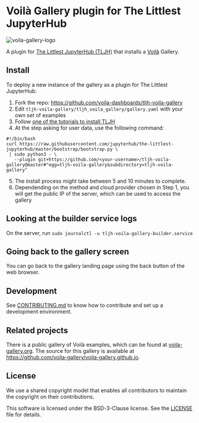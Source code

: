 # Voilà Gallery plugin for The Littlest JupyterHub

![voila-gallery-logo](./voila-gallery.svg)

A plugin for [The Littlest JupyterHub (TLJH)](https://tljh.jupyter.org) that installs a [Voilà](https://voila-dashboards/voila) Gallery.

## Install

To deploy a new instance of the gallery as a plugin for The Littlest JupyterHub:

1. Fork the repo: https://github.com/voila-dashboards/tljh-voila-gallery
2. Edit `tljh-voila-gallery/tljh_voila_gallery/gallery.yaml` with your own set of examples
3. Follow [one of the tutorials to install TLJH](https://tljh.jupyter.org/en/latest/#installation)
4. At the step asking for user data, use the following command:

```
#!/bin/bash
curl https://raw.githubusercontent.com/jupyterhub/the-littlest-jupyterhub/master/bootstrap/bootstrap.py \
 | sudo python3 - \
   --plugin git+https://github.com/<your-username>/tljh-voila-gallery@master#"egg=tljh-voila-gallery&subdirectory=tljh-voila-gallery"
```
5. The install process might take between 5 and 10 minutes to complete.
6. Dependending on the method and cloud provider chosen in Step 1, you will get the public IP of the server, which can be used to access the gallery

## Looking at the builder service logs

On the server, run `sudo journalctl -u tljh-voila-gallery-builder.service`

## Going back to the gallery screen

You can go back to the gallery landing page using the back button of the web browser.

## Development

See [CONTRIBUTING.md](./CONTRIBUTING.md) to know how to contribute and set up a development environment.

## Related projects

There is a public gallery of Voilà examples, which can be found at [voila-gallery.org](https://voila-gallery.org). The source for this gallery is available at https://github.com/voila-gallery/voila-gallery.github.io.

## License

We use a shared copyright model that enables all contributors to maintain the
copyright on their contributions.

This software is licensed under the BSD-3-Clause license. See the
[LICENSE](LICENSE) file for details.
